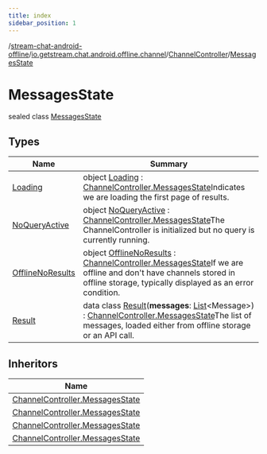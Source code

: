 ```yaml
---
title: index
sidebar_position: 1
---
```

/[stream-chat-android-offline](../../../index.md)/[io.getstream.chat.android.offline.channel](../../index.md)/[ChannelController](../index.md)/[MessagesState](index.md)  
  
  
  
# MessagesState  
sealed class [MessagesState](index.md)  
  
## Types  
  
|  Name |  Summary | 
|---|---|
| <a name="io.getstream.chat.android.offline.channel/ChannelController.MessagesState.Loading///PointingToDeclaration/"></a>[Loading](Loading/index.md)| <a name="io.getstream.chat.android.offline.channel/ChannelController.MessagesState.Loading///PointingToDeclaration/"></a>object [Loading](Loading/index.md) : [ChannelController.MessagesState](index.md)Indicates we are loading the first page of results.|
| <a name="io.getstream.chat.android.offline.channel/ChannelController.MessagesState.NoQueryActive///PointingToDeclaration/"></a>[NoQueryActive](NoQueryActive/index.md)| <a name="io.getstream.chat.android.offline.channel/ChannelController.MessagesState.NoQueryActive///PointingToDeclaration/"></a>object [NoQueryActive](NoQueryActive/index.md) : [ChannelController.MessagesState](index.md)The ChannelController is initialized but no query is currently running.|
| <a name="io.getstream.chat.android.offline.channel/ChannelController.MessagesState.OfflineNoResults///PointingToDeclaration/"></a>[OfflineNoResults](OfflineNoResults/index.md)| <a name="io.getstream.chat.android.offline.channel/ChannelController.MessagesState.OfflineNoResults///PointingToDeclaration/"></a>object [OfflineNoResults](OfflineNoResults/index.md) : [ChannelController.MessagesState](index.md)If we are offline and don't have channels stored in offline storage, typically displayed as an error condition.|
| <a name="io.getstream.chat.android.offline.channel/ChannelController.MessagesState.Result///PointingToDeclaration/"></a>[Result](Result/index.md)| <a name="io.getstream.chat.android.offline.channel/ChannelController.MessagesState.Result///PointingToDeclaration/"></a>data class [Result](Result/index.md)(**messages**: [List](https://kotlinlang.org/api/latest/jvm/stdlib/kotlin.collections/-list/index.html)&lt;Message&gt;) : [ChannelController.MessagesState](index.md)The list of messages, loaded either from offline storage or an API call.|
  
  
## Inheritors  
  
|  Name | 
|---|
| <a name="io.getstream.chat.android.offline.channel/ChannelController.MessagesState.NoQueryActive///PointingToDeclaration/"></a>[ChannelController.MessagesState](NoQueryActive/index.md)|
| <a name="io.getstream.chat.android.offline.channel/ChannelController.MessagesState.Loading///PointingToDeclaration/"></a>[ChannelController.MessagesState](Loading/index.md)|
| <a name="io.getstream.chat.android.offline.channel/ChannelController.MessagesState.OfflineNoResults///PointingToDeclaration/"></a>[ChannelController.MessagesState](OfflineNoResults/index.md)|
| <a name="io.getstream.chat.android.offline.channel/ChannelController.MessagesState.Result///PointingToDeclaration/"></a>[ChannelController.MessagesState](Result/index.md)|

